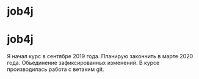 # job4j
# job4j
Я начал курс в сентябре 2019 года. Планирую закончить в марте 2020 года.
Обьединение зафиксированных изменений.
В курсе производилась работа с ветаким git.